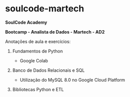 # soulcode-martech

**SoulCode Academy**

**Bootcamp - Analista de Dados - Martech - AD2**

Anotações de aula e exercícios:

1. Fundamentos de Python
   - Google Colab
     
2. Banco de Dados Relacionais e SQL
   
   - Utilização do MySQL 8.0 no Google Cloud Platform
   
3. Bibliotecas Python e ETL
